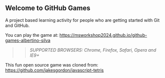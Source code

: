 ## Welcome to GitHub Games

A project based learning activity for people who are getting started with Git and GitHub.

You can play the game at: https://msworkshop2024.github.io/github-games-albertino-silva

>> _*SUPPORTED BROWSERS*: Chrome, Firefox, Safari, Opera and IE9+_

This fun open source game was cloned from: https://github.com/jakesgordon/javascript-tetris
